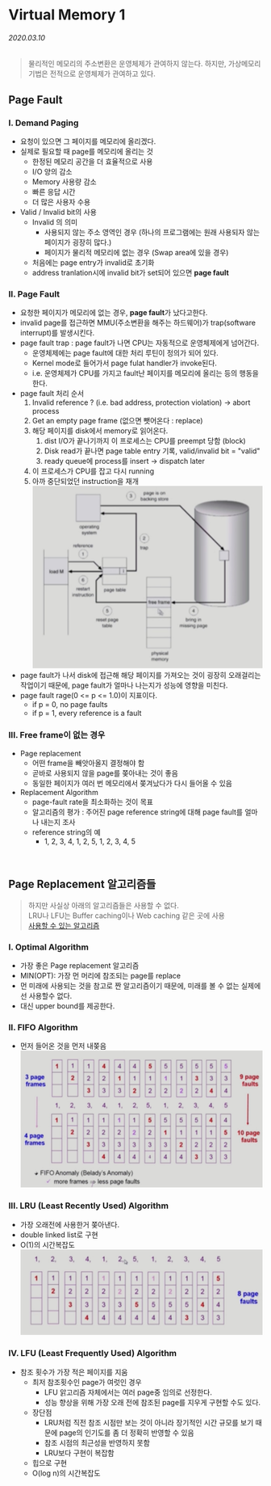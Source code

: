 # Virtual Memory 1

###### 2020.03.10

> 물리적인 메모리의 주소변환은 운영체제가 관여하지 않는다. 하지만, 가상메모리기법은 전적으로 운영체제가 관여하고 있다.


## Page Fault

### I. Demand Paging
- 요청이 있으면 그 페이지를 메모리에 올리겠다.
- 실제로 필요할 때 page를 메모리에 올리는 것
  - 한정된 메모리 공간을 더 효율적으로 사용
  - I/O 양의 감소
  - Memory 사용량 감소
  - 빠른 응답 시간
  - 더 많은 사용자 수용
- Valid / Invalid bit의 사용
  - Invalid 의 의미
    - 사용되지 않는 주소 영역인 경우 (하나의 프로그램에는 원래 사용되자 않는 페이지가 굉장히 많다.)
    - 페이지가 물리적 메모리에 없는 경우 (Swap area에 있을 경우)
  - 처음에는 page entry가 invalid로 초기화
  - address tranlation시에 invalid bit가 set되어 있으면 **page fault**

### II. Page Fault
- 요청한 페이지가 메모리에 없는 경우, **page fault**가 났다고한다.
- invalid page를 접근하면 MMU(주소변환을 해주는 하드웨어)가 trap(software interrupt)를 발생시킨다.
- page fault trap : page fault가 나면 CPU는 자동적으로 운영체제에게 넘어간다.
  - 운영체제에는 page fault에 대한 처리 루틴이 정의가 되어 있다.
  - Kernel mode로 들어가서 page fulat handler가 invoke된다.
  - i.e. 운영체제가 CPU를 가지고 fault난 페이지를 메모리에 올리는 등의 행동을 한다.
- page fault 처리 순서
    1. Invalid reference ? (i.e. bad address, protection violation) -> abort process
    2. Get an empty page frame (없으면 뺏어온다 : replace)
    3. 해당 페이지를 disk에서 memory로 읽어온다.
       1. dist I/O가 끝나기까지 이 프로세스는 CPU를 preempt 당함 (block)
       2. Disk read가 끝나면 page table entry 기록, valid/invalid bit = "valid"
       3. ready queue에 process를 insert -> dispatch later
    4. 이 프로세스가 CPU를 잡고 다시 running
    5. 아까 중단되었던 instruction을 재개
   ![](assets/page-fault.jpeg)
- page fault가 나서 disk에 접근해 해당 페이지를 가져오는 것이 굉장히 오래걸리는 작업이기 때문에, page fault가 얼마나 나는지가 성능에 영향을 미친다.
- page fault rage(0 <= p <= 1.0)이 지표이다. 
  - if p = 0, no page faults
  - if p = 1, every reference is a fault

### III. Free frame이 없는 경우
- Page replacement
  - 어떤 frame을 빼앗아올지 결정해야 함
  - 곧바로 사용되지 않을 page를 쫒아내는 것이 좋음
  - 동일한 페이지가 여러 번 메모리에서 쫒겨났다가 다시 들어올 수 있음
- Replacement Algorithm
  - page-fault rate을 최소화하는 것이 목표
  - 알고리즘의 평가 : 주어진 page reference string에 대해 page fault를 얼마나 내는지 조사
  - reference string의 예
    - 1, 2, 3, 4, 1, 2, 5, 1, 2, 3, 4, 5


<br />

## Page Replacement 알고리즘들

>하지만 사실상 아래의 알고리즘들은 사용할 수 없다.<br />
>LRU나 LFU는 Buffer caching이나 Web caching 같은 곳에 사용<br />
>[사용할 수 있는 알고리즘](15_Virtual_memory_2.md)

### I. Optimal Algorithm
- 가장 좋은 Page replacement 알고리즘
- MIN(OPT): 가장 먼 머리에 참조되는 page를 replace
- 먼 미래에 사용되는 것을 참고로 짠 알고리즘이기 때문에, 미래를 볼 수 없는 실제에선 사용할수 없다.
- 대신 upper bound를 제공한다.

### II. FIFO Algorithm
- 먼저 들어온 것을 먼저 내쫒음
  ![](assets/fifo-algo.jpeg)

### III. LRU (Least Recently Used) Algorithm
- 가장 오래전에 사용한거 쫒아낸다.
- double linked list로 구현
- O(1)의 시간복잡도
  ![](assets/lru-algo.jpeg)

### IV. LFU (Least Frequently Used) Algorithm
- 참조 횟수가 가장 적은 페이지를 지움
  - 최저 참조횟수인 page가 여럿인 경우
    - LFU 앍고리즘 자체에서는 여러 page중 임의로 선정한다.
    - 성능 향상을 위해 가장 오래 전에 참조된 page를 지우게 구현할 수도 있다.
  - 장단점
    - LRU처럼 직전 참조 시점만 보는 것이 아니라 장기적인 시간 규모를 보기 때문에 page의 인기도를 좀 더 정확히 반영할 수 있음
    - 참조 시점의 최근성을 반영하지 못함
    - LRU보다 구현이 복잡함
  - 힙으로 구현
  - O(log n)의 시간복잡도